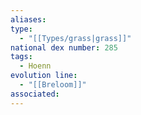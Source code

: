 ```yaml
---
aliases: 
type:
  - "[[Types/grass|grass]]"
national dex number: 285
tags:
  - Hoenn
evolution line:
  - "[[Breloom]]"
associated:
---
```

